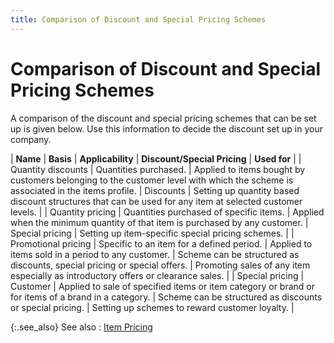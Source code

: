 ```yaml
---
title: Comparison of Discount and Special Pricing Schemes
---
```


# Comparison of Discount and Special Pricing Schemes


A comparison of the discount and special pricing schemes that can be  set up is given below. Use this information to decide the discount set  up in your company.


| **Name** | **Basis** | **Applicability** | **Discount/Special Pricing** | **Used for** |
| Quantity discounts | Quantities purchased. | Applied to items bought by customers belonging to the  customer level with which the scheme is associated in the items profile. | Discounts | Setting up quantity based discount structures that can  be used for any item at selected customer levels. |
| Quantity pricing | Quantities purchased of specific items. | Applied when the minimum quantity of that item is purchased  by any customer. | Special pricing | Setting up item-specific special pricing schemes. |
| Promotional pricing | Specific to an item for a defined period. | Applied to items sold in a period to any customer. | Scheme can be structured as discounts, special pricing  or special offers. | Promoting sales of any item especially as introductory  offers or clearance sales. |
| Special pricing | Customer | Applied to sale of specified items or item category  or brand or for items of a brand in a category. | Scheme can be structured as discounts or special pricing. | Setting up schemes to reward customer loyalty. |



{:.see_also}
See also
: [Item Pricing]({{site.mi_baseurl}}/item-profile-details/item-pricing/item_pricing.html)
